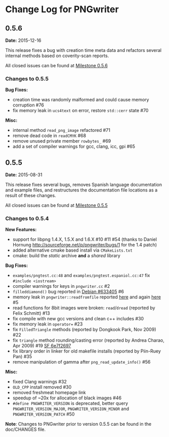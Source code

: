 Change Log for PNGwriter
========================

0.5.6
-----
**Date:** 2015-12-16

This release fixes a bug with creation time meta data and refactors several
internal methods based on coverity-scan reports.

All closed issues can be found at
  [Milestone 0.5.6](https://github.com/pngwriter/pngwriter/issues?q=milestone%3A0.5.6)

### Changes to 0.5.5

**Bug Fixes:**
  - creation time was randomly malformed and could cause memory corruption #76
  - fix memory leak in `ucs4text` on error, restore `std::cerr` state #70

**Misc:**
  - internal method `read_png_image` refactored #71
  - remove dead code in `readCMYK` #68
  - remove unused private member `rowbytes_` #69
  - add a set of compiler warnings for gcc, clang, icc, gpi #65


0.5.5
-----
**Date:** 2015-08-31

This release fixes several bugs, removes Spanish language documentation and
example files, and restructures the documentation file locations as a result of
these changes.

All closed issues can be found at
  [Milestone 0.5.5](https://github.com/pngwriter/pngwriter/issues?milestone=1&state=closed)

### Changes to 0.5.4

**New Features:**
  - support for libpng 1.4.X, 1.5.X and 1.6.X #10 #11 #54
    (thanks to Daniel Hornung http://sourceforge.net/p/pngwriter/bugs/1 for the 1.4 patch)
  - added alternative cmake based install via `CMakeLists.txt`
  - cmake: build the *static* archive **and** a *shared* library

**Bug Fixes:**
  - `examples/pngtest.cc:48` and `examples/pngtest.espaniol.cc:47` fix `#include <iostream>`
  - compiler warnings for keys in `pngwriter.cc` #2
  - `filleddiamond()` bug reported in
    [Debian #633405](http://bugs.debian.org/cgi-bin/bugreport.cgi?bug=633405) #6
  - memory leak in `pngwriter::readfromfile` reported
    [here](http://sourceforge.net/p/pngwriter/discussion/238247/thread/15ee786c/) 
    and again [here](http://sourceforge.net/p/pngwriter/bugs/2/) #5
  - read functions for 8bit images were broken: `read`/`dread` (reported by Felix Schmitt) #13
  - fix compile with new gcc versions and clean c++ includes #30
  - fix memory leak in `operator=` #23
  - fix `FilledTriangle` methods (reported by Dongkook Park, Nov 2009) #22
  - fix `triangle` method rounding/casting error (reported by Andrea Charao, Apr 2009) #19
    [SF 6e7f2697](http://sourceforge.net/p/pngwriter/discussion/238247/thread/6e7f2697/)
  - fix library order in linker for old makefile installs (reported by Piin-Ruey Pan) #35
  - remove manipulation of gamma after `png_read_update_info()` #56

**Misc:**
  - fixed Clang warnings #32
  - `OLD_CPP` install removed #30
  - removed freshmeat homepage link
  - speedup of ~20x for allocation of black images #46
  - `#define PNGWRITER_VERSION` is deprecated, better query `PNGWRITER_VERSION_MAJOR`,
    `PNGWRITER_VERSION_MINOR` and `PNGWRITER_VERSION_PATCH` #50


**Note**: Changes to PNGwriter prior to version 0.5.5 can be found in the doc/CHANGES file.
